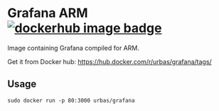 # Grafana ARM [![dockerhub image badge]](https://hub.docker.com/r/urbas/grafana/)
Image containing Grafana compiled for ARM.

Get it from Docker hub: https://hub.docker.com/r/urbas/grafana/tags/

## Usage
```
sudo docker run -p 80:3000 urbas/grafana
```


[dockerhub image badge]: https://img.shields.io/badge/dockerhub-urbas%2Fgrafana:5.3.3-brightgreen.svg